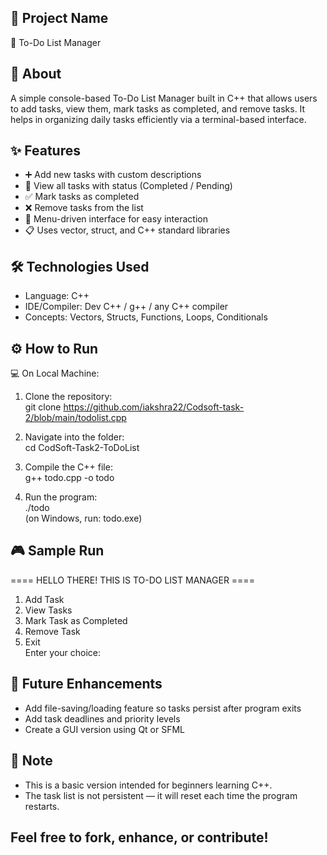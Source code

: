 ## 📌 Project Name  
📝 To-Do List Manager 

## 📖 About  
A simple console-based To-Do List Manager built in C++ that allows users to add tasks, view them, mark tasks as completed, and remove tasks. It helps in organizing daily tasks efficiently via a terminal-based interface.

## ✨ Features  
- ➕ Add new tasks with custom descriptions  
- 👀 View all tasks with status (Completed / Pending)  
- ✅ Mark tasks as completed  
- ❌ Remove tasks from the list  
- 🔁 Menu-driven interface for easy interaction  
- 📋 Uses vector, struct, and C++ standard libraries  

## 🛠 Technologies Used  
- Language: C++  
- IDE/Compiler: Dev C++ / g++ / any C++ compiler  
- Concepts: Vectors, Structs, Functions, Loops, Conditionals  

## ⚙️ How to Run  

💻 On Local Machine:

1. Clone the repository:  
   git clone https://github.com/iakshra22/Codsoft-task-2/blob/main/todolist.cpp  

2. Navigate into the folder:  
   cd CodSoft-Task2-ToDoList  

3. Compile the C++ file:  
   g++ todo.cpp -o todo  

4. Run the program:  
   ./todo  
   (on Windows, run: todo.exe)

## 🎮 Sample Run  
==== HELLO THERE! THIS IS TO-DO LIST MANAGER ====  
1. Add Task  
2. View Tasks  
3. Mark Task as Completed  
4. Remove Task  
5. Exit  
Enter your choice:

## 🚀 Future Enhancements  
- Add file-saving/loading feature so tasks persist after program exits  
- Add task deadlines and priority levels  
- Create a GUI version using Qt or SFML  

## 📝 Note  
- This is a basic version intended for beginners learning C++.  
- The task list is not persistent — it will reset each time the program restarts.

## Feel free to fork, enhance, or contribute!

